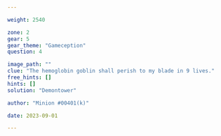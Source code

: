 ```yaml
---

weight: 2540

zone: 2
gear: 5
gear_theme: "Gameception"
question: 4

image_path: ""
clue: "The hemoglobin goblin shall perish to my blade in 9 lives."
free_hints: []
hints: []
solution: "Demontower"

author: "Minion #00401(k)"

date: 2023-09-01

---
```


